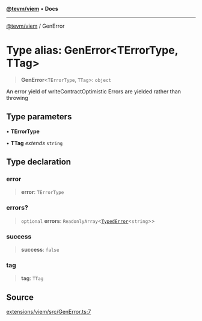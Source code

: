[**@tevm/viem**](../README.md) • **Docs**

***

[@tevm/viem](../globals.md) / GenError

# Type alias: GenError\<TErrorType, TTag\>

> **GenError**\<`TErrorType`, `TTag`\>: `object`

An error yield of writeContractOptimistic
Errors are yielded rather than throwing

## Type parameters

• **TErrorType**

• **TTag** *extends* `string`

## Type declaration

### error

> **error**: `TErrorType`

### errors?

> `optional` **errors**: `ReadonlyArray`\<[`TypedError`](TypedError.md)\<`string`\>\>

### success

> **success**: `false`

### tag

> **tag**: `TTag`

## Source

[extensions/viem/src/GenError.ts:7](https://github.com/evmts/tevm-monorepo/blob/main/extensions/viem/src/GenError.ts#L7)
